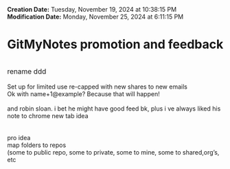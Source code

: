 <div><b>Creation Date:</b> Tuesday, November 19, 2024 at 10:38:15 PM<br></div>
<div><b>Modification Date:</b> Monday, November 25, 2024 at 6:11:15 PM<br></div>
<div><h1>GitMyNotes promotion and feedback</h1></div>
<div><br></div>
<div><span style="font-size: 16px">rename ddd</span><br></div>
<div><br></div>
<div>Set up for limited use re-capped with new shares to new emails</div>
<div>Ok with name+1@example? Because that will happen!</div>
<div><br></div>
<div>and robin sloan. i bet he might have good feed bk, plus i ve always liked his note to chrome new tab idea</div>
<div><br></div>
<div><br></div>
<div>pro idea</div>
<div>map folders to repos</div>
<div>(some to public repo, some to private, some to mine, some to shared,org’s, etc</div>


